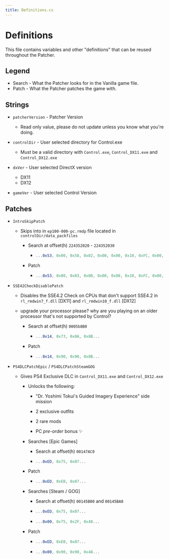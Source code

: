 ```yaml
---
title: Definitions.cs
---
```


# Definitions
This file contains variables and other "definitions" that can be reused throughout the Patcher.

## Legend
- Search - What the Patcher looks for in the Vanilla game file.
- Patch - What the Patcher patches the game with.

## Strings

- `patcherVersion` - Patcher Version

    - Read only value, please do not update unless you know what you're doing.

- `controlDir` - User selected directory for Control.exe

    - Must be a valid directory with `Control.exe`, `Control_DX11.exe` and `Control_DX12.exe`

- `dxVer` - User selected DirectX version

    - DX11
    - DX12

- `gameVer` - User selected Control Version

## Patches

- `IntroSkipPatch`

    - Skips into in `ep100-000-pc.rmdp` file located in `controlDir/data_packfiles`

        - Search at offset(h) `224352020` - `224352030`

            - ```csharp
              ...0x53, 0x00, 0x58, 0x02, 0x00, 0x00, 0x10, 0xFC, 0x00, 0x00, 0x58, 0x02, 0x00...
              ```

        - Patch

            - ```csharp
              ...0x53, 0x00, 0x03, 0x00, 0x00, 0x00, 0x10, 0xFC, 0x00, 0x00, 0x03, 0x00, 0x00...
              ```

- `SSE42CheckDisablePatch`

    - Disables the SSE4.2 Check on CPUs that don't support SSE4.2 in `rl_rmdwin7_f.dll` [DX11]
      and `rl_rmdwin10_f.dll` [DX12]

    - upgrade your processor please? why are you playing on an older processor that's not supported by Control?

        - Search at offset(h) `0005b8B0`

            - ```csharp
              ...0x14, 0x73, 0x0A, 0x8B...
              ```

        - Patch

            - ```csharp
              ...0x14, 0x90, 0x90, 0x8B...
              ```

- `PS4DLCPatchEpic` / `PS4DLCPatchSteamGOG`

    - Gives PS4 Exclusive DLC in `Control_DX11.exe` and `Control_DX12.exe`

        - Unlocks the following:

            - "Dr. Yoshimi Tokui's Guided Imagery Experience" side mission

            - 2 exclusive outfits

            - 2 rare mods

            - PC _pre-order_ bonus ✨

        - Searches [Epic Games]

            - Search at offset(h) `00147AC0`

            - ```csharp
              ...0xED, 0x75, 0x07...
              ```

        - Patch

            - ```csharp
              ...0xED, 0xEB, 0x07...
              ```

        - Searches [Steam / GOG]

            - Search at offset(h) `00145B00` and `00145BA0`

            - ```csharp title="Part 1"
              ...0xED, 0x75, 0x07...
              ```

            - ```csharp title="Part 2"
              ...0x00, 0x75, 0x2F, 0x48...
              ```

        - Patch

            - ```csharp title="Part 1"
              ...0xED, 0xEB, 0x07...
              ```

            - ```csharp title="Part 2"
              ...0x00, 0x90, 0x90, 0x48...
              ```
